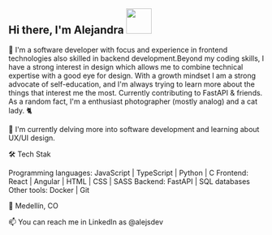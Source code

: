 ## Hi there, I'm Alejandra <img src="https://media.tenor.com/nebZyl8oN7IAAAAi/wave-hello.gif" style="width: 50px;">

🔭 I'm a software developer with focus and experience in frontend technologies also skilled in backend development.Beyond my coding skills, I have a strong interest in design which allows me to combine technical expertise with a good eye for design. With a growth mindset I am a strong advocate of self-education, and I'm always trying to learn more about the things that interest me the most. Currently contributing to FastAPI & friends. As a random fact, I'm a enthusiast photographer (mostly analog) and a cat lady. 🐈

🌱 I'm currently delving more into software development and learning about UX/UI design.

🛠️ Tech Stak

Programming languages: JavaScript | TypeScript | Python | C
Frontend: React | Angular | HTML | CSS | SASS
Backend: FastAPI | SQL databases
Other tools: Docker | Git 

📍 Medellín, CO

📫 You can reach me in LinkedIn as @alejsdev

